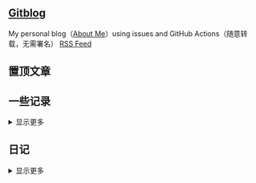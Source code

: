 ## [Gitblog](https://yihong0618.github.io/gitblog/)
My personal blog（[About Me](https://github.com/yihong0618/gitblog/issues/282)）using issues and GitHub Actions（随意转载，无需署名）
[RSS Feed](https://raw.githubusercontent.com/yihong0618/gitblog/master/feed.xml)

## 置顶文章

## 一些记录

<details><summary>显示更多</summary>

</details>

## 日记

<details><summary>显示更多</summary>

</details>
